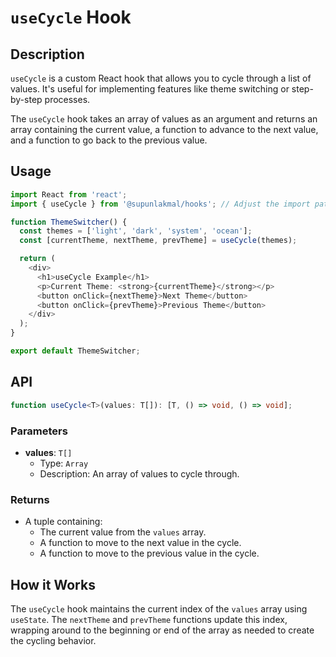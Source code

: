 # `useCycle` Hook

## Description

`useCycle` is a custom React hook that allows you to cycle through a list of values. It's useful for implementing features like theme switching or step-by-step processes.

The `useCycle` hook takes an array of values as an argument and returns an array containing the current value, a function to advance to the next value, and a function to go back to the previous value.

## Usage

```typescript
import React from 'react';
import { useCycle } from '@supunlakmal/hooks'; // Adjust the import path

function ThemeSwitcher() {
  const themes = ['light', 'dark', 'system', 'ocean'];
  const [currentTheme, nextTheme, prevTheme] = useCycle(themes);

  return (
    <div>
      <h1>useCycle Example</h1>
      <p>Current Theme: <strong>{currentTheme}</strong></p>
      <button onClick={nextTheme}>Next Theme</button>
      <button onClick={prevTheme}>Previous Theme</button>
    </div>
  );
}

export default ThemeSwitcher;
```

## API

```typescript
function useCycle<T>(values: T[]): [T, () => void, () => void];
```

### Parameters

- **values**: `T[]`
  - Type: `Array`
  - Description: An array of values to cycle through.

### Returns

- A tuple containing:
    - The current value from the `values` array.
    - A function to move to the next value in the cycle.
    - A function to move to the previous value in the cycle.

## How it Works

The `useCycle` hook maintains the current index of the `values` array using `useState`. The `nextTheme` and `prevTheme` functions update this index, wrapping around to the beginning or end of the array as needed to create the cycling behavior.
